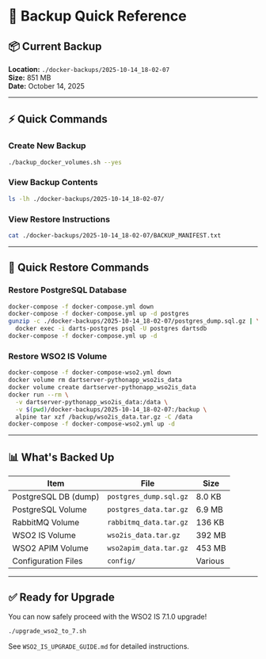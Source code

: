 # 🚀 Backup Quick Reference

## 📦 Current Backup

**Location:** `./docker-backups/2025-10-14_18-02-07`  
**Size:** 851 MB  
**Date:** October 14, 2025

---

## ⚡ Quick Commands

### Create New Backup
```bash
./backup_docker_volumes.sh --yes
```

### View Backup Contents
```bash
ls -lh ./docker-backups/2025-10-14_18-02-07/
```

### View Restore Instructions
```bash
cat ./docker-backups/2025-10-14_18-02-07/BACKUP_MANIFEST.txt
```

---

## 🔄 Quick Restore Commands

### Restore PostgreSQL Database
```bash
docker-compose -f docker-compose.yml down
docker-compose -f docker-compose.yml up -d postgres
gunzip -c ./docker-backups/2025-10-14_18-02-07/postgres_dump.sql.gz | \
  docker exec -i darts-postgres psql -U postgres dartsdb
docker-compose -f docker-compose.yml up -d
```

### Restore WSO2 IS Volume
```bash
docker-compose -f docker-compose-wso2.yml down
docker volume rm dartserver-pythonapp_wso2is_data
docker volume create dartserver-pythonapp_wso2is_data
docker run --rm \
  -v dartserver-pythonapp_wso2is_data:/data \
  -v $(pwd)/docker-backups/2025-10-14_18-02-07:/backup \
  alpine tar xzf /backup/wso2is_data.tar.gz -C /data
docker-compose -f docker-compose-wso2.yml up -d
```

---

## 📊 What's Backed Up

| Item | File | Size |
|------|------|------|
| PostgreSQL DB (dump) | `postgres_dump.sql.gz` | 8.0 KB |
| PostgreSQL Volume | `postgres_data.tar.gz` | 6.9 MB |
| RabbitMQ Volume | `rabbitmq_data.tar.gz` | 136 KB |
| WSO2 IS Volume | `wso2is_data.tar.gz` | 392 MB |
| WSO2 APIM Volume | `wso2apim_data.tar.gz` | 453 MB |
| Configuration Files | `config/` | Various |

---

## ✅ Ready for Upgrade

You can now safely proceed with the WSO2 IS 7.1.0 upgrade!

```bash
./upgrade_wso2_to_7.sh
```

See `WSO2_IS_UPGRADE_GUIDE.md` for detailed instructions.